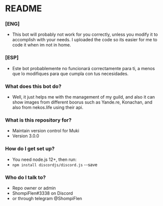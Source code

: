 # README #

### [ENG] 
* This bot will probably not work for you correctly, unless you modify it to accomplish with your needs.
I uploaded the code so its easier for me to code it when im not in home.

### [ESP]
* Este bot probablemente no funcionará correctamente para ti, a menos que lo modifiques para que cumpla con tus necesidades.


### What does this bot do?

* Well, it just helps me with the management of my guild, and also it can show images from different boorus such as Yande.re, Konachan, and also from nekos.life using their api.

### What is this repository for? ###

* Maintain version control for Muki
* Version 3.0.0

### How do I get set up? ###
* You need node.js 12+, then run:
* `npm install discordjs/discord.js` --save

### Who do I talk to? ###

* Repo owner or admin
* ShompiFlen#3338 on Discord
* or through telegram @ShompiFlen

